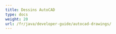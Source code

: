```yaml
---
title: Dessins AutoCAD
type: docs
weight: 20
url: /fr/java/developer-guide/autocad-drawings/
---
```

